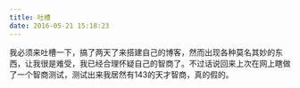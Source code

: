 ```yaml
---
title: 吐槽
date: 2016-05-21 15:18:23
---
```

我必须来吐槽一下，搞了两天了来搭建自己的博客，然而出现各种莫名其妙的东西，让我很是难受，我已经合理怀疑自己的智商了。不过话说回来上次在网上瞎做了一个智商测试，测试出来我居然有143的天才智商，真的假的。